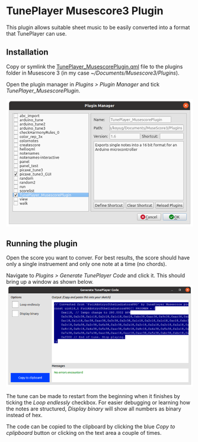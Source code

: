 # TunePlayer Musescore3 Plugin
This plugin allows suitable sheet music to be easily converted into a format that TunePlayer can use.

## Installation
Copy or symlink the [TunePlayer_MusescorePlugin.qml](TunePlayer_MusescorePlugin.qml) file to the plugins folder in Musescore 3 (in my case *~/Documents/Musescore3/Plugins*). 

Open the plugin manager in *Plugins > Plugin Manager* and tick *TunePlayer_MusescorePlugin*.

![Musescore plugin manager screenshot](MusescorePluginManager.png)

## Running the plugin
Open the score you want to conver. For best results, the score should have only a single instruement and only one note at a time (no chords).

Navigate to *Plugins > Generate TunePlayer Code* and click it. This should bring up a window as shown below.
![Screenshot of the plugin window](MusescorePluginScreenshot.png)

The tune can be made to restart from the beginning when it finishes by ticking the *Loop endlessly* checkbox. For easier debugging or learning how the notes are structured, *Display binary* will show all numbers as binary instead of hex.

The code can be copied to the clipboard by clicking the blue *Copy to cplipboard* button or clicking on the text area a couple of times.